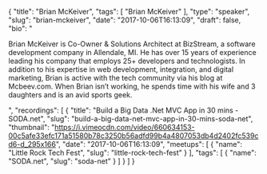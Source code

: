 {
  "title": "Brian McKeiver",
  "tags": [
    "Brian McKeiver"
  ],
  "type": "speaker",
  "slug": "brian-mckeiver",
  "date": "2017-10-06T16:13:09",
  "draft": false,
  "bio": "<p>Brian McKeiver is Co-Owner & Solutions Architect at BizStream, a software development company in Allendale, MI. He has over 15 years of experience leading his company that employs 25+ developers and technologists. In addition to his expertise in web development, integration, and digital marketing, Brian is active with the tech community via his blog at Mcbeev.com. When Brian isn’t working, he spends time with his wife and 3 daughters and is an avid sports geek.</p>",
  "recordings": [
    {
      "title": "Build a Big Data .Net MVC App in 30 mins - SODA.net",
      "slug": "build-a-big-data-net-mvc-app-in-30-mins-soda-net",
      "thumbnail": "https://i.vimeocdn.com/video/660634153-00c5afe33efc171a51580b78c3250b56adfd99b4a4807053db4d2402fc539cd6-d_295x166",
      "date": "2017-10-06T16:13:09",
      "meetups": [
        {
          "name": "Little Rock Tech Fest",
          "slug": "little-rock-tech-fest"
        }
      ],
      "tags": [
        {
          "name": "SODA.net",
          "slug": "soda-net"
        }
      ]
    }
  ]
}